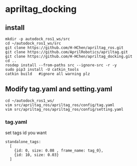 # apriltag_docking

## install
```
mkdir -p autodock_ros1_ws/src
cd ~/autodock_ros1_ws/src
git clone https://github.com/H-HChen/apriltag_ros.git
git clone https://github.com/AprilRobotics/apriltag.git
git clone https://github.com/H-HChen/apriltag_docking.git
cd ..
rosdep install --from-paths src --ignore-src -r -y
sudo pip3 install -U catkin_tools
catkin build   #ignore all warning plz 
``` 

## Modify tag.yaml and setting.yaml
```
cd ~/autodock_ros1_ws/
vim src/apriltag_ros/apriltag_ros/config/tag.yaml
vim src/apriltag_ros/apriltag_ros/config/setting.yaml
```

### tag.yaml
set tags id you want
```
standalone_tags:
  [
    {id: 0, size: 0.08 , frame_name: tag_0},
    {id: 10, size: 0.03}
  ]

```
